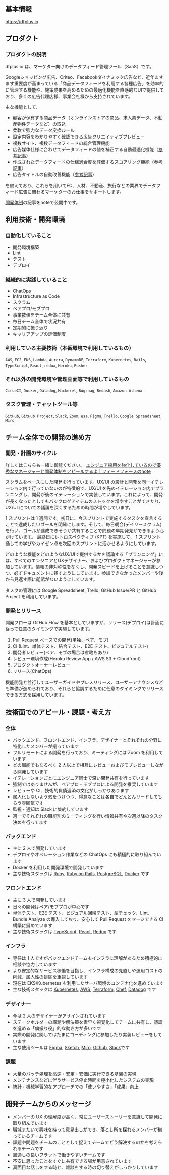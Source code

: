 ## 基本情報

https://dfplus.io

## プロダクト

### プロダクトの説明

dfplus.io は、マーケター向けのデータフィード管理ツール（SaaS）です。

Googleショッピング広告、Criteo、Facebookダイナミック広告など、近年ますます重要度が高まっている「商品データフィードを利用する各種広告」を効率的に管理する機能や、施策成果を高めるための最適化機能を直感的なUIで提供しており、多くの広告代理店様、事業会社様から支持されています。

主な機能として、

* 顧客が保有する商品データ（オンラインストアの商品、求人票データ、不動産物件データなど）の取込
* 柔軟で強力なデータ変換ルール
* 設定内容をわかりやすく確認できる広告クリエイティブプレビュー
* 複数サイト、複数データフィードの統合管理機能
* 広告媒体仕様に合わせてデータフィードの値を補正する自動最適化機能（[参考記事](https://dfplus.io/news/update-auto-optimization-20181227)）
* 作成されたデータフィードの仕様適合度を評価するスコアリング機能（[参考記事](https://dfplus.io/news/new-feature-datafeed-score)）
* 広告タイトルの自動改善機能（[参考記事](https://dfplus.io/news/new-feature-auto-improvement-for-google-shopping-20190828)）



を備えており、これらを用いてEC、人材、不動産、旅行などの業界でデータフィード広告に関わるマーケターのお仕事をサポートします。

[開発体制](https://media.feedforce.jp/n/n2e855d168e62)の記事をnoteで公開中です。


## 利用技術・開発環境

### 自動化していること

- 開発環境構築
- Lint
- テスト
- デプロイ

### 継続的に実践していること

- ChatOps
- Infrastructure as Code
- スクラム
- ペアプロ/モブプロ
- 事業数値をチーム全体に共有
- 毎日チーム全体で状況共有
- 定期的に振り返り
- キャリアアップの評価制度

### 利用している主要技術（本番環境で利用しているもの）

`AWS`, `EC2`,  `EKS`,  `Lambda`, `Aurora`, `DynamoDB`, `Terraform`, `Kubernetes`, `Rails`,  `TypeScript`, `React`, `redux`, `Heroku`, `Pusher`

### それ以外の開発環境や管理画面等で利用しているもの

`CirceCI`, `Docker`, `Datadog`, `Mackerel`, `Bugsnag`, `Redash`, `Amazon Athena`

### タスク管理・チャットツール等

`GitHub`, `GitHub Project`, `Slack`, `Zoom`, `esa`, `Figma`, `Trello`, `Google Spreadsheet`, `Miro`

## チーム全体での開発の進め方

### 開発・計画のサイクル

詳しくはこちらも一緒に御覧ください。
[エンジニア採用を強化しているので優秀なマネージャーと開発体制をアピールするよ｜フィードフォースのnote](https://media.feedforce.jp/n/n2e855d168e62)

スクラムをベースにした開発を行っています。UX/UI の設計と開発を同一イテレーション内で行っていないのが特徴的で、UX/UI を先のイテレーション内でプランニングし、開発が後のイテレーションで実装しています。これによって、開発が長くなったとしてもバックログアイテムのストックを増やすことができたり、 UX/UI についての議論を深くするための時間が増やしています。

1 スプリントは 1 週間です。初日に、今スプリントで実施するタスクを宣言することで達成したいゴールを明確にします。そして、毎日朝会(デイリースクラム)を行い、ゴールが達成できそうか共有することで問題の早期発見ができるよう心がけています。
最終日にレトロスペクティブ (KPT) を実施して、 1 スプリント通しての学びやカイゼン点を次回のスプリントに活かせるようにしています。

どのような機能をどのようなUX/UIで提供するかを議論する「プランニング」には、すべてのエンジニアとUXデザイナー、およびプロダクトマネージャーが参加しています。情報の非対称性をなくし、開発スピードを上げることを意識しつつ、必ずドキュメントに残すようにしています。参加できなかったメンバーや後から見返す際に齟齬がないようにしています。

タスクの管理には Google Spreadsheet, Trello, GitHub Issue/PR と GitHub Project を利用しています。

### 開発とリリース

開発フローは GitHub Flow を基本としていますが、リリース(デプロイ)は計画に従って任意のタイミングで実施しています。

1. Pull Request ベースでの開発(単独、ペア、モブ)
1. CI (Lint、単体テスト、結合テスト、E2E テスト、ビジュアルテスト)
1. 開発者レビュー(ペア、モブの場合は省略もあり)
1. レビュー環境作成(Heroku Review App / AWS S3 + Cloudfront)
1. プロダクトオーナーレビュー
1. リリース(ChatOps)

機能開発と並行してユーザーガイドやプレスリリース、ユーザーアナウンスなども準備が進められており、それらと協調するために任意のタイミングでリリースできる方式を採用しています。

## 技術面でのアピール・課題・考え方

### 全体

- バックエンド、フロントエンド、インフラ、デザイナーとそれぞれの分野に特化したメンバーが揃っています
- フルリモートによる開発を行っており、ミーティングには Zoom を利用しています
- どの職能でもなるべく 2 人以上で相互にレビューおよびモブレビューしながら開発しています 
- イテレーションごとにエンジニア同士で深い開発共有を行っています
- 強制ではありませんが、ペアプロ・モブプロによる開発を推奨しています
- レビューや CI、技術的負債返済の文化がしっかりあります
- 属人化しないよう気をつけつつ、得意なことは各自でどんどんリードしてもらう雰囲気です
- 監視・通知は Slack に集約しています
- 週一でそれぞれの職能別のミーティングを行い情報共有や次週以降のタスク決めを行ってます

### バックエンド

- 主に 2 人で開発しています
- デプロイやオペレーション作業などの ChatOps にも積極的に取り組んでいます
- Docker を利用した開発環境で開発しています
- 主な技術スタックは [Ruby](https://www.ruby-lang.org/en/), [Ruby on Rails](https://rubyonrails.org/), [PostgreSQL](https://www.postgresql.org/), [Docker](https://www.docker.com/) です

### フロントエンド

- 主に 3 人で開発しています
- 日々の開発はペア/モブプロが中心です
- 単体テスト、E2E テスト、ビジュアル回帰テスト、型チェック、Lint、 Bundle Analyze の導入しており、安心して Pull Request をマージできる CI 構築に努めています
- 主な技術スタックは [TypeScript](https://www.typescriptlang.org/), [React](https://reactjs.org/), [Redux](https://redux.js.org/) です

### インフラ

- 専任は 1 人ですがバックエンドチームもインフラに理解があるため積極的に相談や協力しています
- より安定的なサービス稼働を目指し、インフラ構成の見直しや運用コストの削減、属人性の排除を重視しています
- 現在は EKS/Kubernetes を利用したサーバ環境のコンテナ化を進めています
- 主な技術スタックは [Kubernetes](https://github.com/kubernetes/kubernetes), [AWS](https://aws.amazon.com/), [Terraform](https://www.terraform.io/), [Chef](https://www.chef.io/), [Datadog](https://www.datadoghq.com/) です

### デザイナー

- 今は 2 人のデザイナーがアサインされています
- ステークホルダーの課題や解決策を素早く視覚化してチームに共有し、議論を進める「旗振り役」的な動き方が多いです
- 実際の開発に関してはたまにコーディングに参加したり実装レビューをしています
- 主な使用ツールは [Figma](https://www.figma.com/), [Sketch](https://www.sketch.com/), [Miro](http://miro.com/), [Github](https://github.com/), [Slack](http://slack.com/)です

### 課題

- 大量のバッチ処理を高速・安定・安価に実行できる基盤の実現
- メンテナンスなどに伴うサービス停止時間を極小化したシステムの実現
- 統計・機械学習的なアプローチでの「使いやすさ」「成果」向上

## 開発チームからのメッセージ

- メンバーの UX の理解度が高く、常にユーザーストーリーを意識して開発に取り組んでいます
- 職域またいで興味を持って意見出しができ、落とし所を探れるメンバーが揃っているチームです
- 課題や問題をチームのこととして捉えてチームでどう解決するのかを考えられるチームです
- 風通しの良いフラットで働きやすいチームです
- 不安に思ったことをすぐに共有できる場が用意されています
- 真面目な話しをする時と、雑談をする時の切り替えがしっかりしています
